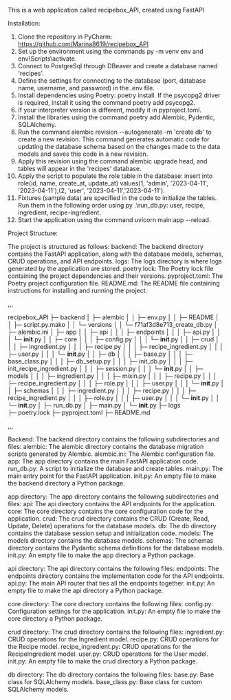 This is a web application called recipebox_API, created using FastAPI


Installation:

1. Clone the repository in PyCharm: https://github.com/Marina8619/recipebox_API
2. Set up the environment using the commands py -m venv env and env\Scripts\activate.
3. Connect to PostgreSql through DBeaver and create a database named 'recipes'.
4. Define the settings for connecting to the database (port, database name, username, and password) in the .env file.
5. Install dependencies using Poetry: poetry install. If the psycopg2 driver is required, install it using the command poetry add psycopg2.
6. If your interpreter version is different, modify it in pyproject.toml.
7. Install the libraries using the command poetry add Alembic, Pydentic, SQLAlchemy.
8. Run the command alembic revision --autogenerate -m 'create db' to create a new revision. This command generates automatic code for updating the database schema based on the changes made to the data models and saves this code in a new revision.
9. Apply this revision using the command alembic upgrade head, and tables will appear in the 'recipes' database.
10. Apply the script to populate the role table in the database: insert into role(id, name, create_at, update_at) values(1, 'admin', '2023-04-11', '2023-04-11'),(2, 'user', '2023-04-11','2023-04-11').
11. Fixtures (sample data) are specified in the code to initialize the tables. Run them in the following order using py .\run_db.py: user, recipe, ingredient, recipe-ingredient.
12. Start the application using the command uvicorn main:app --reload.

Project Structure: 

The project is structured as follows:
backend: The backend directory contains the FastAPI application, along with the database models, schemas, CRUD 
operations, and API endpoints. 
logs: The logs directory is where logs generated by the application are stored. 
poetry.lock: The Poetry lock file containing the project dependencies and their versions.
pyproject.toml: The Poetry project configuration file.
README.md: The README file containing instructions for installing and running the project.

,,,

 recipebox_API
├─ backend
│  ├─ alembic
│  │  ├─ env.py
│  │  ├─ README
│  │  ├─ script.py.mako
│  │  └─ versions
│  │     └─ f71af3d8e713_create_db.py
│  ├─ alembic.ini
│  ├─ app
│  │  ├─ api
│  │  │  ├─ endpoints
│  │  │  ├─ api.py
│  │  │  └─ __init__.py
│  │  ├─ core
│  │  │  ├─ config.py
│  │  │  └─ __init__.py
│  │  ├─ crud
│  │  │  ├─ ingredient.py
│  │  │  ├─ recipe.py
│  │  │  ├─ recipe_ingredient.py
│  │  │  ├─ user.py
│  │  │  └─ __init__.py
│  │  ├─ db
│  │  │  ├─ base.py
│  │  │  ├─ base_class.py
│  │  │  ├─ db_setup.py
│  │  │  ├─ init_db.py
│  │  │  ├─ init_recipe_ingredient.py
│  │  │  ├─ session.py
│  │  │  └─ __init__.py
│  │  ├─ models
│  │  │  ├─ ingredient.py
│  │  │  ├─ mixin.py
│  │  │  ├─ recipe.py
│  │  │  ├─ recipe_ingredient.py
│  │  │  ├─ role.py
│  │  │  ├─ user.py
│  │  │  └─ __init__.py
│  │  ├─ schemas
│  │  │  ├─ ingredient.py
│  │  │  ├─ recipe.py
│  │  │  ├─ recipe_ingredient.py
│  │  │  ├─ role.py
│  │  │  ├─ user.py
│  │  │  └─ __init__.py
│  │  └─ __init__.py
│  ├─ run_db.py
│  ├─ main.py
│  └─ __init__.py
├─ logs  
├─ poetry.lock
├─ pyproject.toml
├─ README.md

,,,

Backend: The backend directory contains the following subdirectories and files: 
alembic: The alembic directory contains the database migration scripts generated by Alembic. 
alembic.ini: The Alembic configuration file.
app: The app directory contains the main FastAPI application code.
run_db.py: A script to initialize the database and create tables. 
main.py: The main entry point for the FastAPI application.
init.py: An empty file to make the backend directory a Python package.

app directory: The app directory contains the following subdirectories and files:
api: The api directory contains the API endpoints for the application.
core: The core directory contains the core configuration code for the application. 
crud: The crud directory contains the CRUD (Create, Read, Update, Delete) operations for the database models.
db: The db directory contains the database session setup and initialization code.
models: The models directory contains the database models.
schemas: The schemas directory contains the Pydantic schema definitions for the database models.
init.py: An empty file to make the app directory a Python package.

api directory: The api directory contains the following files: 
endpoints: The endpoints directory contains the implementation code for the API endpoints.
api.py: The main API router that ties all the endpoints together. 
init.py: An empty file to make the api directory a Python package.

core directory: The core directory contains the following files:
config.py: Configuration settings for the application.
init.py: An empty file to make the core directory a Python package.

crud directory: The crud directory contains the following files: 
ingredient.py: CRUD operations for the Ingredient model. 
recipe.py: CRUD operations for the Recipe model. 
recipe_ingredient.py: CRUD operations for the RecipeIngredient model.
user.py: CRUD operations for the User model. 
init.py: An empty file to make the crud directory a Python package.

db directory: The db directory contains the following files:
base.py: Base class for SQLAlchemy models. base_class.py: Base class for custom SQLAlchemy models.
